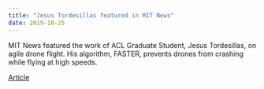 ```yaml
---
title: "Jesus Tordesillas featured in MIT News"
date: 2019-10-25
---
```


MIT News featured the work of ACL Graduate Student, Jesus Tordesillas, on agile drone flight. His algorithm, FASTER, prevents drones from crashing while flying at high speeds.

[Article](http://news.mit.edu/2019/system-prevents-speedy-drones-crashing-unfamiliar-areas-1025)
